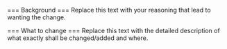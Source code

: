 === Background ===
Replace this text with your reasoning that lead to wanting the change.

=== What to change ===
Replace this text with the detailed description of what exactly shall be changed/added and where.
